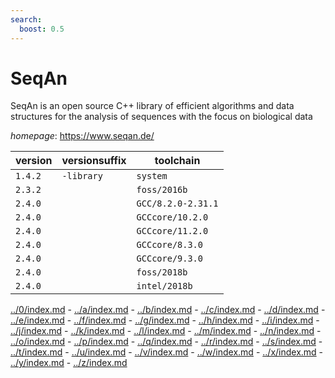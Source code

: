 ```yaml
---
search:
  boost: 0.5
---
```

# SeqAn

SeqAn is an open source C++ library of efficient algorithms and data structures  for the analysis of sequences with the focus on biological data

*homepage*: <https://www.seqan.de/>

version | versionsuffix | toolchain
--------|---------------|----------
``1.4.2`` | ``-library`` | ``system``
``2.3.2`` |  | ``foss/2016b``
``2.4.0`` |  | ``GCC/8.2.0-2.31.1``
``2.4.0`` |  | ``GCCcore/10.2.0``
``2.4.0`` |  | ``GCCcore/11.2.0``
``2.4.0`` |  | ``GCCcore/8.3.0``
``2.4.0`` |  | ``GCCcore/9.3.0``
``2.4.0`` |  | ``foss/2018b``
``2.4.0`` |  | ``intel/2018b``

[../0/index.md](0) - [../a/index.md](a) - [../b/index.md](b) - [../c/index.md](c) - [../d/index.md](d) - [../e/index.md](e) - [../f/index.md](f) - [../g/index.md](g) - [../h/index.md](h) - [../i/index.md](i) - [../j/index.md](j) - [../k/index.md](k) - [../l/index.md](l) - [../m/index.md](m) - [../n/index.md](n) - [../o/index.md](o) - [../p/index.md](p) - [../q/index.md](q) - [../r/index.md](r) - [../s/index.md](s) - [../t/index.md](t) - [../u/index.md](u) - [../v/index.md](v) - [../w/index.md](w) - [../x/index.md](x) - [../y/index.md](y) - [../z/index.md](z)

